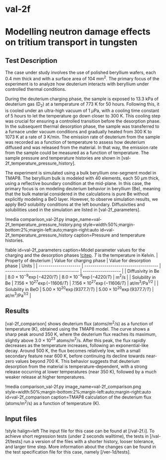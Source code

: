# val-2f

# Modelling neutron damage effects on tritium transport in tungsten

## Test Description

The case under study involves the use of polished beryllium wafers, each 0.4 mm thick and with a surface area of 104 mm$^2$.
The primary focus of the experiment is to analyze how deuterium interacts with beryllium under controlled thermal conditions.

During the deuterium charging phase, the sample is exposed to 13.3 kPa of deuterium gas (D$_2$) at a temperature of 773 K for 50 hours. Following this, it is cooled under an ultra-high vacuum of 1 $\mu$Pa, with a cooling time constant of 5 hours to let the temperature go down closer to 300 K. This cooling step was crucial for ensuring a controlled transition before the desorption phase.
In the subsequent thermal desorption phase, the sample was transferred to a furnace under vacuum conditions and gradually heated from 300 K to 1073 K at a rate of 3 K/min.
The emission rate of deuterium from the sample was recorded as a function of temperature to assess how deuterium diffused and was released from the material. In that way, the emission rate from the sample could be measured as a function of temperature. The sample pressure and temperature histories are shown in [val-2f_temperature_pressure_history].

The experiment is simulated using a bulk beryllium one-segment model in TMAP8. The beryllium bulk is modeled with 40 elements, each 50 µm thick, using a reflective boundary condition at the mid-plane. In this case, the primary focus is on modeling deuterium behavior in beryllium (Be), meaning that the bulk material considered in the calculations is pure Be without explicitly modeling a BeO layer. However, to observe simulation results, we apply BeO solubility conditions at the left boundary. Diffusivities and solubilities used in the simulation are listed in [val-2f_parameters].

!media comparison_val-2f.py
    image_name=val-2f_temperature_pressure_history.png
    style=width:50%;margin-bottom:2%;margin-left:auto;margin-right:auto
    id=val-2f_temperature_pressure_history
    caption=Pressure and temperature histories.

!table id=val-2f_parameters caption=Model parameter values for the charging and the desorption phases [!citep](longhurst1992verification,ambrosek2008verification). $T$ is the temperature in Kelvin.
| Property of deuterium | Value for charging phase              | Value for desorption phase            | Units               |
| --------------------- | ------------------------------------- | ------------------------------------- | ------------------- |
| Diffusivity in Be     | $8.0 \times 10^{-9} \exp(-4220/T)$    | $8.0 \times 10^{-9} \exp(-4220/T)$    | m$^2$/s             |
| Solubility in Be      | $7.156 \times 10^{27} \exp(-11606/T)$ | $7.156 \times 10^{27} \exp(-11606/T)$ | at/m$^3$/Pa$^{1/2}$ |
| Solubility in BeO     | $5.00 \times 10^{20} \exp(9377.7/T)$  | $5.00 \times 10^{20} \exp(9377.7/T)$  | at/m$^3$/Pa$^{1/2}$ |

## Results

[val-2f_comparison] shows deuterium flux (atoms/m$^2$/s) as a function of temperature (K), obtained using the TMAP8 model. The curve shows a sharp peak around 350 K, where the deuterium flux reaches its maximum, slightly above 3.0 × 10$^23$ atoms/m$^2$/s. After this peak, the flux rapidly decreases as the temperature increases, following an exponential-like decay. Around 500 K, the flux becomes relatively low, with a small secondary feature near 600 K, before continuing its decline towards near-zero values beyond 700 K. This behavior suggests that deuterium desorption from the material is temperature-dependent, with a strong release occurring at lower temperatures (near 350 K), followed by a much weaker release at higher temperatures.

!media comparison_val-2f.py
       image_name=val-2f_comparison.png
       style=width:50%;margin-bottom:2%;margin-left:auto;margin-right:auto
       id=val-2f_comparison
       caption=TMAP8 calculation of the deuterium flux (atoms/m$^2$/s) as a function of temperature (K).

## Input files

!style halign=left
The input file for this case can be found at [/val-2f.i].
To achieve short regression tests (under 2 seconds walltime), the tests in [/val-2f/tests] run a version of the files with a shorter history, looser tolerance, and larger time step. More information about the changes can be found in the test specification file for this case, namely [/ver-1d/tests].
